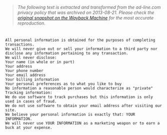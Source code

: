 > *The following text is extracted and transformed from the ad-line.com privacy policy that was archived on 2013-08-21. Please check the [original snapshot on the Wayback Machine](https://web.archive.org/web/20130821121512id_/http%3A//www.ad-line.com/ad-lineprivacypolicy.txt) for the most accurate reproduction.*

# 


    All personal information is obtained for the purposes of completing transactions.
    We will never give out or sell your information to a third party nor disclose any information pertaining to any transaction.
    We will never disclose:
    Your name (in whole or in part)
    Your address
    Your phone number
    Your email address
    Your billing information
    Your personal preferences as to what you like to buy
    No information a reasonable person would characterize as "private"
    Tracking information:
    We do use software to track purchases but this information is only used in cases of fraud.
    We do not use software to obtain your email address after visiting our site.
    We believe your personal information is exactly that: YOUR INFORMATION.
    We will never use YOUR INFORMATION as a marketing weapon or to earn a buck at your expense. 
